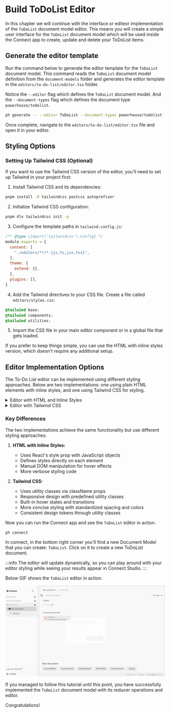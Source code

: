 # Build ToDoList Editor

In this chapter we will continue with the interface or editeor implementation of the `ToDoList` document model editor. This means you will create a simple user interface for the `ToDoList` document model which will be used inside the Connect app to create, update and delete your ToDoList items.

## Generate the editor template

Run the command below to generate the editor template for the `ToDoList` document model. This command reads the `ToDoList` document model definition from the `document-models` folder and generates the editor template in the `editors/to-do-list/editor.tsx` folder.

Notice the `--editor` flag which defines the `ToDoList` document model. And the `--document-types` flag which defines the document type `powerhouse/todolist`.

```bash
ph generate -- --editor ToDoList --document-types powerhouse/todolist
```

Once complete, navigate to the `editors/to-do-list/editor.tsx` file and open it in your editor.

## Styling Options

### Setting Up Tailwind CSS (Optional)

If you want to use the Tailwind CSS version of the editor, you'll need to set up Tailwind in your project first:

1. Install Tailwind CSS and its dependencies:

```bash
pnpm install -D tailwindcss postcss autoprefixer
```

2. Initialize Tailwind CSS configuration:

```bash
pnpm dlx tailwindcss init -p
```

3. Configure the template paths in `tailwind.config.js`:

```javascript
/** @type {import('tailwindcss').Config} */
module.exports = {
  content: [
    "./editors/**/*.{js,ts,jsx,tsx}",
  ],
  theme: {
    extend: {},
  },
  plugins: [],
}
```

4. Add the Tailwind directives to your CSS file. Create a file called `editors/styles.css`:

```css
@tailwind base;
@tailwind components;
@tailwind utilities;
```

5. Import the CSS file in your main editor component or in a global file that gets loaded.

If you prefer to keep things simple, you can use the HTML with inline styles version, which doesn't require any additional setup.

## Editor Implementation Options

The To-Do List editor can be implemented using different styling approaches. Below are two implementations: one using plain HTML elements with inline styles, and one using Tailwind CSS for styling.


<details>
<summary>Editor with HTML and Inline Styles</summary>

```typescript
import { EditorProps } from 'document-model';
import {
    ToDoListState,
    ToDoListAction,
    ToDoListLocalState,
    ToDoItem,
    actions,
    ToDoListDocument
} from '../../document-models/to-do-list';
import { useState } from 'react';

export type IProps = EditorProps<ToDoListDocument>;

export default function Editor(props: IProps) {
    const { document, dispatch } = props;
    const { state: { global: state } } = document;

    const [todoItem, setTodoItem] = useState('');
    const [editingItemId, setEditingItemId] = useState<string | null>(null);
    const [editedText, setEditedText] = useState('');

    return (
        <div>
            <h1>To-do List</h1>
            <input
                placeholder="Insert task here..."
                value={todoItem}
                onChange={(e) => setTodoItem(e.target.value)}
                onKeyDown={(e) => {
                    if (e.key === 'Enter') {
                        dispatch(actions.addTodoItem({
                            id: Math.random().toString(),
                            text: todoItem,
                        }));
                        setTodoItem('');
                    }
                }}
            />
            <button
                onClick={() => {
                    dispatch(actions.addTodoItem({
                        id: Math.random().toString(),
                        text: todoItem,
                    }));
                    setTodoItem('');
                }}
            >
                Add
            </button>
            <ul style={{ listStyle: 'none', padding: 0 }}>
                {state.items.map((item: ToDoItem) => (
                    <li 
                        key={item.id} 
                        style={{ 
                            display: 'flex', 
                            alignItems: 'center',
                            padding: '8px',
                            position: 'relative',
                            borderBottom: '1px solid #eee'
                        }}
                    >
                        <input
                            type="checkbox"
                            checked={item.checked}
                            onChange={() => {
                                dispatch(actions.updateTodoItem({
                                    id: item.id,
                                    checked: !item.checked,
                                }));
                            }}
                        />
                        {editingItemId === item.id ? (
                            <input
                                value={editedText}
                                onChange={(e) => setEditedText(e.target.value)}
                                onKeyDown={(e) => {
                                    if (e.key === 'Enter') {
                                        dispatch(actions.updateTodoItem({
                                            id: item.id,
                                            text: editedText,
                                        }));
                                        setEditingItemId(null);
                                    }
                                }}
                                style={{ marginLeft: '10px', flexGrow: 1 }}
                                autoFocus
                            />
                        ) : (
                            <div
                                style={{ 
                                    marginLeft: '10px',
                                    display: 'flex',
                                    alignItems: 'center',
                                    flexGrow: 1,
                                    gap: '4px'
                                }}
                            >
                                <span
                                    onClick={() => {
                                        setEditingItemId(item.id);
                                        setEditedText(item.text);
                                    }}
                                    style={{ 
                                        cursor: 'pointer',
                                        textDecoration: item.checked ? 'line-through' : 'none',
                                        color: item.checked ? '#888888' : 'inherit'
                                    }}
                                >
                                    {item.text}
                                </span>
                                <span
                                    onClick={() => dispatch(actions.deleteTodoItem({ id: item.id }))}
                                    style={{
                                        color: '#999999',
                                        cursor: 'pointer',
                                        opacity: 0.4,
                                        transition: 'all 0.2s',
                                        fontSize: '16px',
                                        fontWeight: 'bold',
                                        display: 'inline-flex',
                                        alignItems: 'center',
                                        paddingLeft: '4px'
                                    }}
                                    onMouseEnter={(e) => {
                                        (e.target as HTMLElement).style.opacity = '1';
                                        (e.target as HTMLElement).style.color = '#ff4444';
                                    }}
                                    onMouseLeave={(e) => {
                                        (e.target as HTMLElement).style.opacity = '0.4';
                                        (e.target as HTMLElement).style.color = '#999999';
                                    }}
                                >
                                    ×
                                </span>
                            </div>
                        )}
                    </li>
                ))}
            </ul>
        </div>
    );
}
```
</details>

<details>
<summary>Editor with Tailwind CSS</summary>

```typescript
import { EditorProps } from 'document-model';
import {
    ToDoListState,
    ToDoListAction,
    ToDoListLocalState,
    ToDoItem,
    actions,
    ToDoListDocument
} from '../../document-models/to-do-list';
import { useState } from 'react';

export type IProps = EditorProps<ToDoListDocument>;

export default function Editor(props: IProps) {
    const { document, dispatch } = props;
    const { state: { global: state } } = document;

    const [todoItem, setTodoItem] = useState('');
    const [editingItemId, setEditingItemId] = useState<string | null>(null);
    const [editedText, setEditedText] = useState('');

    return (
        <div className="container mx-auto p-4 max-w-md">
            <h1 className="text-2xl font-bold mb-4">To-do List</h1>
            <div className="flex gap-2 mb-4">
                <input
                    className="flex-grow p-2 border rounded focus:outline-none focus:ring-2 focus:ring-blue-500"
                    placeholder="Insert task here..."
                    value={todoItem}
                    onChange={(e) => setTodoItem(e.target.value)}
                    onKeyDown={(e) => {
                        if (e.key === 'Enter') {
                            dispatch(actions.addTodoItem({
                                id: Math.random().toString(),
                                text: todoItem,
                            }));
                            setTodoItem('');
                        }
                    }}
                />
                <button
                    className="bg-blue-500 hover:bg-blue-600 text-white px-4 py-2 rounded transition-colors"
                    onClick={() => {
                        dispatch(actions.addTodoItem({
                            id: Math.random().toString(),
                            text: todoItem,
                        }));
                        setTodoItem('');
                    }}
                >
                    Add
                </button>
            </div>
            <ul className="list-none p-0">
                {state.items.map((item: ToDoItem) => (
                    <li 
                        key={item.id} 
                        className="flex items-center p-2 relative border-b border-gray-100"
                    >
                        <input
                            type="checkbox"
                            className="h-5 w-5 cursor-pointer"
                            checked={item.checked}
                            onChange={() => {
                                dispatch(actions.updateTodoItem({
                                    id: item.id,
                                    checked: !item.checked,
                                }));
                            }}
                        />
                        {editingItemId === item.id ? (
                            <input
                                className="ml-2 flex-grow p-1 border rounded focus:outline-none focus:ring-1 focus:ring-blue-500"
                                value={editedText}
                                onChange={(e) => setEditedText(e.target.value)}
                                onKeyDown={(e) => {
                                    if (e.key === 'Enter') {
                                        dispatch(actions.updateTodoItem({
                                            id: item.id,
                                            text: editedText,
                                        }));
                                        setEditingItemId(null);
                                    }
                                }}
                                autoFocus
                            />
                        ) : (
                            <div className="ml-2 flex items-center flex-grow gap-1">
                                <span
                                    className={`cursor-pointer ${item.checked ? 'line-through text-gray-500' : ''}`}
                                    onClick={() => {
                                        setEditingItemId(item.id);
                                        setEditedText(item.text);
                                    }}
                                >
                                    {item.text}
                                </span>
                                <span
                                    className="text-gray-400 cursor-pointer opacity-40 transition-all duration-200 text-base font-bold inline-flex items-center pl-1 hover:opacity-100 hover:text-red-500"
                                    onClick={() => dispatch(actions.deleteTodoItem({ id: item.id }))}
                                >
                                    ×
                                </span>
                            </div>
                        )}
                    </li>
                ))}
            </ul>
        </div>
    );
}
```
</details>

### Key Differences

The two implementations achieve the same functionality but use different styling approaches:

1. **HTML with Inline Styles:**
   - Uses React's style prop with JavaScript objects
   - Defines styles directly on each element
   - Manual DOM manipulation for hover effects
   - More verbose styling code

2. **Tailwind CSS:**
   - Uses utility classes via className props
   - Responsive design with predefined utility classes
   - Built-in hover states and transitions
   - More concise styling with standardized spacing and colors
   - Consistent design tokens through utility classes

Now you can run the Connect app and see the `ToDoList` editor in action.

```bash
ph connect
```

In connect, in the bottom right corner you'll find a new Document Model that you can create: `ToDoList`. Click on it to create a new ToDoList document.

:::info
The editor will update dynamically, so you can play around with your editor styling while seeing your results appear in Connect Studio. 
:::

Below GIF shows the `ToDoList` editor in action.

![ToDoList Editor](./images/mytodolist.gif)

If you managed to follow this tutorial until this point, you have successfully implemented the `ToDoList` document model with its reducer operations and editor.

Congratulations!
